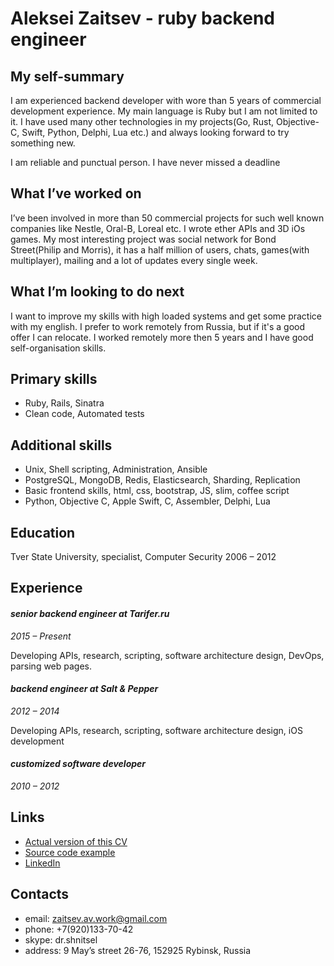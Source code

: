 # Aleksei Zaitsev - ruby backend engineer

## My self-summary

I am experienced backend developer with wore than 5 years of commercial development experience. My main language is Ruby but I am not limited to it. I have used many other technologies in my projects(Go, Rust, Objective-C, Swift, Python, Delphi, Lua etc.) and always looking forward to try something new.

I am reliable and punctual person. I have never missed a deadline

## What I’ve worked on

I’ve been involved in more than 50 commercial projects for such well known companies like Nestle, Oral-B, Loreal etc. I wrote ether APIs and 3D iOs games. My most interesting project was social network for Bond Street(Philip and Morris), it has a half million of users, chats, games(with multiplayer), mailing and a lot of updates every single week.

## What I’m looking to do next

I want to improve my skills with high loaded systems and get some practice with my english. I prefer to work remotely from Russia, but if it's a good offer I can relocate. I worked remotely more then 5 years and I have good self-organisation skills.

## Primary skills

* Ruby, Rails, Sinatra
* Clean code, Automated tests

## Additional skills

* Unix, Shell scripting, Administration, Ansible
* PostgreSQL, MongoDB, Redis, Elasticsearch, Sharding, Replication
* Basic frontend skills, html, css, bootstrap, JS, slim, coffee script
* Python, Objective C, Apple Swift, C, Assembler, Delphi, Lua

## Education

Tver State University,
specialist, Computer Security
2006 – 2012

## Experience

#### _senior backend engineer at Tarifer.ru_
_2015 – Present_

Developing APIs, research, scripting, software architecture design, DevOps, parsing web pages.

#### _backend engineer at Salt & Pepper_
_2012 – 2014_

Developing APIs, research, scripting, software architecture design, iOS development

#### _customized software developer_
_2010 – 2012_




## Links

* [Actual version of this CV](https://github.com/DrShnitzel/zaitsev_av_cv)
* [Source code example](https://github.com/DrShnitzel/api-beeline-inspector)
* [LinkedIn](https://ru.linkedin.com/in/aleksei-zaitsev-6188755b)




## Contacts
* email: zaitsev.av.work@gmail.com
* phone: +7(920)133-70-42
* skype: dr.shnitsel
* address: 9 May’s street 26-76, 152925 Rybinsk, Russia
